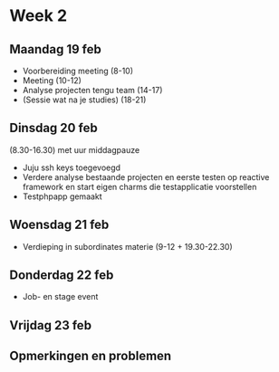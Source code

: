 # Week 2

## Maandag 19 feb 

- Voorbereiding meeting (8-10)
- Meeting (10-12)
- Analyse projecten tengu team (14-17)
- (Sessie wat na je studies) (18-21)

## Dinsdag 20 feb

(8.30-16.30) met uur middagpauze

- Juju ssh keys toegevoegd
- Verdere analyse bestaande projecten en eerste testen op reactive framework en start eigen charms die testapplicatie voorstellen
- Testphpapp gemaakt 



## Woensdag 21 feb

- Verdieping in subordinates materie (9-12 + 19.30-22.30)

## Donderdag 22 feb

- Job- en stage event

## Vrijdag 23 feb



## Opmerkingen en problemen
